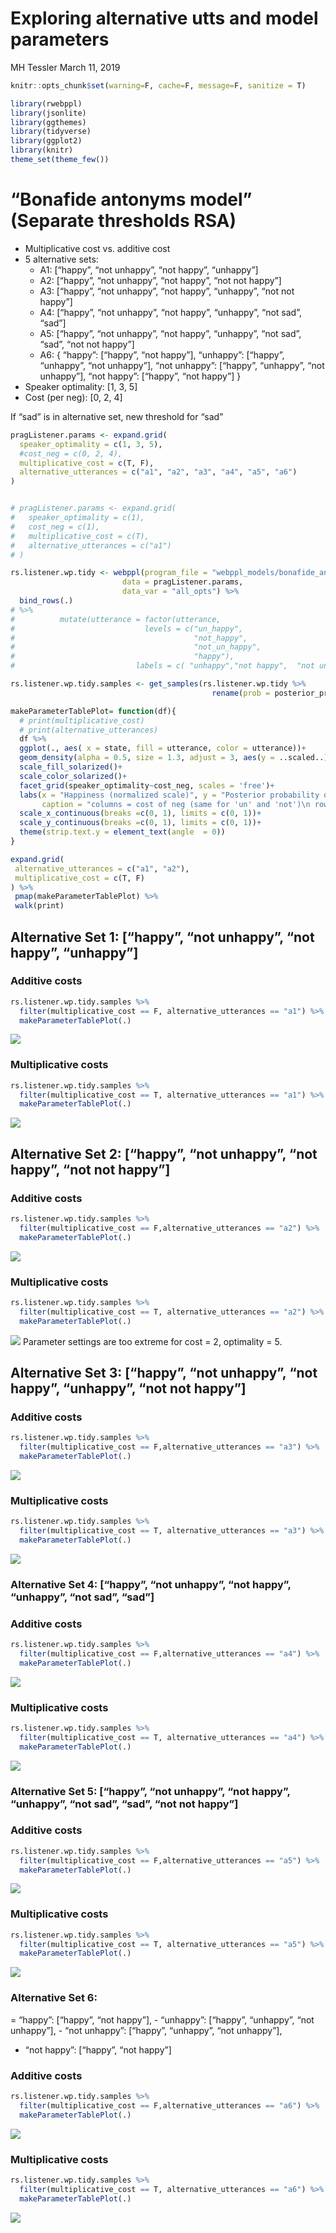 Exploring alternative utts and model parameters
================
MH Tessler
March 11, 2019

``` r
knitr::opts_chunk$set(warning=F, cache=F, message=F, sanitize = T)
```

``` r
library(rwebppl)
library(jsonlite)
library(ggthemes)
library(tidyverse)
library(ggplot2)
library(knitr)
theme_set(theme_few())
```

# “Bonafide antonyms model” (Separate thresholds RSA)

  - Multiplicative cost vs. additive cost
  - 5 alternative sets:
      - A1: \[“happy”, “not unhappy”, “not happy”, “unhappy”\]
      - A2: \[“happy”, “not unhappy”, “not happy”, “not not happy”\]
      - A3: \[“happy”, “not unhappy”, “not happy”, “unhappy”, “not not
        happy”\]
      - A4: \[“happy”, “not unhappy”, “not happy”, “unhappy”, “not sad”,
        “sad”\]
      - A5: \[“happy”, “not unhappy”, “not happy”, “unhappy”, “not sad”,
        “sad”, “not not happy”\]
      - A6: { “happy”: \[“happy”, “not happy”\], “unhappy”: \[“happy”,
        “unhappy”, “not unhappy”\], “not unhappy”: \[“happy”,
        “unhappy”, “not unhappy”\], “not happy”: \[“happy”, “not
        happy”\] }
  - Speaker optimality: \[1, 3, 5\]
  - Cost (per neg): \[0, 2, 4\]

If “sad” is in alternative set, new threshold for “sad”

``` r
pragListener.params <- expand.grid(
  speaker_optimality = c(1, 3, 5),
  #cost_neg = c(0, 2, 4),
  multiplicative_cost = c(T, F),
  alternative_utterances = c("a1", "a2", "a3", "a4", "a5", "a6")
)


# pragListener.params <- expand.grid(
#   speaker_optimality = c(1),
#   cost_neg = c(1),
#   multiplicative_cost = c(T),
#   alternative_utterances = c("a1")
# )

rs.listener.wp.tidy <- webppl(program_file = "webppl_models/bonafide_antonyms.wppl",
                         data = pragListener.params,
                         data_var = "all_opts") %>%
  bind_rows(.) 
# %>%
#          mutate(utterance = factor(utterance,
#                             levels = c("un_happy",
#                                        "not_happy",
#                                        "not_un_happy",
#                                        "happy"),
#                           labels = c( "unhappy","not happy",  "not unhappy","happy")))

rs.listener.wp.tidy.samples <- get_samples(rs.listener.wp.tidy %>% 
                                             rename(prob = posterior_prob), 2000)
```

``` r
makeParameterTablePlot= function(df){
  # print(multiplicative_cost)
  # print(alternative_utterances)
  df %>%
  ggplot(., aes( x = state, fill = utterance, color = utterance))+
  geom_density(alpha = 0.5, size = 1.3, adjust = 3, aes(y = ..scaled..))+
  scale_fill_solarized()+
  scale_color_solarized()+
  facet_grid(speaker_optimality~cost_neg, scales = 'free')+
  labs(x = "Happiness (normalized scale)", y = "Posterior probability density (Scaled)",
       caption = "columns = cost of neg (same for 'un' and 'not')\n rows = speaker optimality")+
  scale_x_continuous(breaks =c(0, 1), limits = c(0, 1))+
  scale_y_continuous(breaks =c(0, 1), limits = c(0, 1))+
  theme(strip.text.y = element_text(angle  = 0))
}
```

``` r
expand.grid(
 alternative_utterances = c("a1", "a2"),
 multiplicative_cost = c(T, F)
) %>%
 pmap(makeParameterTablePlot) %>%
 walk(print)
```

## Alternative Set 1: \[“happy”, “not unhappy”, “not happy”, “unhappy”\]

### Additive costs

``` r
rs.listener.wp.tidy.samples %>%
  filter(multiplicative_cost == F, alternative_utterances == "a1") %>%
  makeParameterTablePlot(.)
```

![](multiplicativeCost-models_files/figure-gfm/unnamed-chunk-5-1.png)<!-- -->

### Multiplicative costs

``` r
rs.listener.wp.tidy.samples %>%
  filter(multiplicative_cost == T, alternative_utterances == "a1") %>%
  makeParameterTablePlot(.)
```

![](multiplicativeCost-models_files/figure-gfm/unnamed-chunk-6-1.png)<!-- -->

## Alternative Set 2: \[“happy”, “not unhappy”, “not happy”, “not not happy”\]

### Additive costs

``` r
rs.listener.wp.tidy.samples %>%
  filter(multiplicative_cost == F,alternative_utterances == "a2") %>%
  makeParameterTablePlot(.)
```

![](multiplicativeCost-models_files/figure-gfm/unnamed-chunk-7-1.png)<!-- -->

### Multiplicative costs

``` r
rs.listener.wp.tidy.samples %>%
  filter(multiplicative_cost == T, alternative_utterances == "a2") %>%
  makeParameterTablePlot(.)
```

![](multiplicativeCost-models_files/figure-gfm/unnamed-chunk-8-1.png)<!-- -->
Parameter settings are too extreme for cost = 2, optimality =
5.

## Alternative Set 3: \[“happy”, “not unhappy”, “not happy”, “unhappy”, “not not happy”\]

### Additive costs

``` r
rs.listener.wp.tidy.samples %>%
  filter(multiplicative_cost == F,alternative_utterances == "a3") %>%
  makeParameterTablePlot(.)
```

![](multiplicativeCost-models_files/figure-gfm/unnamed-chunk-9-1.png)<!-- -->

### Multiplicative costs

``` r
rs.listener.wp.tidy.samples %>%
  filter(multiplicative_cost == T, alternative_utterances == "a3") %>%
  makeParameterTablePlot(.)
```

![](multiplicativeCost-models_files/figure-gfm/unnamed-chunk-10-1.png)<!-- -->

### Alternative Set 4: \[“happy”, “not unhappy”, “not happy”, “unhappy”, “not sad”, “sad”\]

### Additive costs

``` r
rs.listener.wp.tidy.samples %>%
  filter(multiplicative_cost == F,alternative_utterances == "a4") %>%
  makeParameterTablePlot(.)
```

![](multiplicativeCost-models_files/figure-gfm/unnamed-chunk-11-1.png)<!-- -->

### Multiplicative costs

``` r
rs.listener.wp.tidy.samples %>%
  filter(multiplicative_cost == T, alternative_utterances == "a4") %>%
  makeParameterTablePlot(.)
```

![](multiplicativeCost-models_files/figure-gfm/unnamed-chunk-12-1.png)<!-- -->

### Alternative Set 5: \[“happy”, “not unhappy”, “not happy”, “unhappy”, “not sad”, “sad”, “not not happy”\]

### Additive costs

``` r
rs.listener.wp.tidy.samples %>%
  filter(multiplicative_cost == F,alternative_utterances == "a5") %>%
  makeParameterTablePlot(.)
```

![](multiplicativeCost-models_files/figure-gfm/unnamed-chunk-13-1.png)<!-- -->

### Multiplicative costs

``` r
rs.listener.wp.tidy.samples %>%
  filter(multiplicative_cost == T, alternative_utterances == "a5") %>%
  makeParameterTablePlot(.)
```

![](multiplicativeCost-models_files/figure-gfm/unnamed-chunk-14-1.png)<!-- -->

### Alternative Set 6:

\= “happy”: \[“happy”, “not happy”\], - “unhappy”: \[“happy”, “unhappy”,
“not unhappy”\], - “not unhappy”: \[“happy”, “unhappy”, “not unhappy”\],
- “not happy”: \[“happy”, “not happy”\]

### Additive costs

``` r
rs.listener.wp.tidy.samples %>%
  filter(multiplicative_cost == F,alternative_utterances == "a6") %>%
  makeParameterTablePlot(.)
```

![](multiplicativeCost-models_files/figure-gfm/unnamed-chunk-15-1.png)<!-- -->

### Multiplicative costs

``` r
rs.listener.wp.tidy.samples %>%
  filter(multiplicative_cost == T, alternative_utterances == "a6") %>%
  makeParameterTablePlot(.)
```

![](multiplicativeCost-models_files/figure-gfm/unnamed-chunk-16-1.png)<!-- -->

